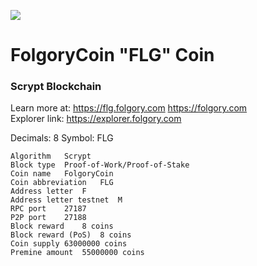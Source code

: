 <p>
<img src="https://folgory.com/frontjune/logo.png">
</p>

# FolgoryCoin "FLG" Coin 
### Scrypt Blockchain
Learn more at: https://flg.folgory.com https://folgory.com
<br>Explorer link: https://explorer.folgory.com

Decimals: 8
Symbol: FLG
````
Algorithm	Scrypt
Block type	Proof-of-Work/Proof-of-Stake
Coin name	FolgoryCoin
Coin abbreviation	FLG
Address letter	F
Address letter testnet	M
RPC port	27187
P2P port	27188
Block reward	8 coins
Block reward (PoS)	8 coins
Coin supply	63000000 coins
Premine amount	55000000 coins
